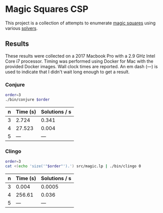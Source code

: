 # Magic Squares CSP

This project is a collection of attempts to enumerate [magic squares][magic-squares] using various [solvers][solvers].

[magic-squares]: https://en.wikipedia.org/wiki/Magic_square
[solvers]: https://en.wikipedia.org/wiki/Solver

## Results

These results were collected on a 2017 Macbook Pro with a 2.9 GHz Intel Core i7 processor. Timing was performed using Docker for Mac with the provided Docker images. Wall clock times are reported. An em dash (&mdash;) is used to indicate that I didn't wait long enough to get a result.

### Conjure

```sh
order=3
./bin/conjure $order
```

n  | Time (s) | Solutions / s
--- | --- | ---
3 | 2.724 | 0.341
4 | 27.523 | 0.004
5 | &mdash; | &mdash;

### Clingo

```sh
order=3
cat <(echo 'size('"$order"').') src/magic.lp | ./bin/clingo 0
```

n | Time (s) | Solutions / s
--- | --- | ---
3 | 0.004 | 0.0005
4 | 256.61 | 0.036
5 | &mdash; | &mdash;
